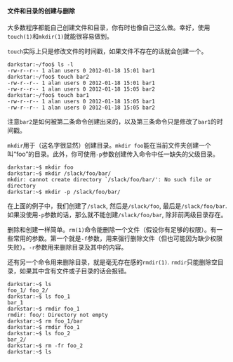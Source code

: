 #### 文件和目录的创建与删除

大多数程序都能自己创建文件和目录，你有时也像自己这么做。幸好，使用`touch(1)`和`mkdir(1)`就能很容易做到。

`touch`实际上只是修改文件的时间戳，如果文件不存在的话就会创建一个。

```
darkstar:~/foo$ ls -l
-rw-r--r-- 1 alan users 0 2012-01-18 15:01 bar1
darkstar:~/foo$ touch bar2
-rw-r--r-- 1 alan users 0 2012-01-18 15:01 bar1
-rw-r--r-- 1 alan users 0 2012-01-18 15:05 bar2
darkstar:~/foo$ touch bar1
-rw-r--r-- 1 alan users 0 2012-01-18 15:05 bar1
-rw-r--r-- 1 alan users 0 2012-01-18 15:05 bar2
```

注意`bar2`是如何被第二条命令创建出来的，以及第三条命令只是修改了`bar1`的时间戳。

`mkdir`用于（这名字很显然）创建目录。`mkdir foo`能在当前文件夹创建一个叫“foo”的目录。此外，你可使用`-p`参数创建传入命令中任一缺失的父级目录。

```
darkstar:~$ mkdir foo
darkstar:~$ mkdir /slack/foo/bar/
mkdir: cannot create directory `/slack/foo/bar/': No such file or directory
darkstar:~$ mkdir -p /slack/foo/bar/
```

在上面的例子中，我们创建了`/slack`, 然后是`/slack/foo`, 最后是`/slack/foo/bar`. 如果没使用`-p`参数的话，那么就不能创建`/slack/foo/bar`, 除非前两级目录存在。

删除和创建一样简单。`rm(1)`命令能删除一个文件（假设你有足够的权限）。有一些常用的参数。第一个就是`-f`参数，用来强行删除文件（但也可能因为缺少权限失败）。`-r`参数用来删除目录及其中的内容。

还有另一个命令用来删除目录，就是毫无存在感的`rmdir(1)`. `rmdir`只能删除空目录，如果其中含有文件或子目录的话会报错。

```
darkstar:~$ ls
foo_1/ foo_2/
darkstar:~$ ls foo_1
bar_1
darkstar:~$ rmdir foo_1
rmdir: foo/: Directory not empty
darkstar:~$ rm foo_1/bar
darkstar:~$ rmdir foo_1
darkstar:~$ ls foo_2
bar_2/
darkstar:~$ rm -fr foo_2
darkstar:~$ ls
```


